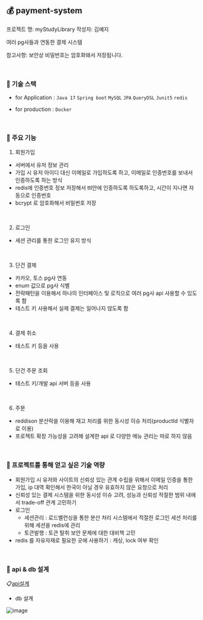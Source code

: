 ## 💰 payment-system
프로젝트 명: myStudyLibrary
작성자: 김예지

여러 pg사들과 연동한 결제 시스템

참고사항: 보안상 비밀번호는 암호화돼서 저장됩니다.

<br>

### 📌 기술 스택
* for Application : `Java 17` `Spring boot` `MySQL` `JPA` `QueryDSL` `Junit5` `redis`

* for production : `Docker`


<br>

### 📌 주요 기능

1) 회원가입
  - 서버에서 유저 정보 관리
  - 가입 시 유저 아이디 대신 이메일로 가입하도록 하고, 이메일로 인증번호를 보내서 인증하도록 하는 방식
  - redis에 인증번호 정보 저장해서 ttl안에 인증하도록 하도록하고, 시간이 지나면 자동으로 인증번호
  - bcrypt 로 암호화해서 비밀번호 저장
  
  <br>
  
  
2) 로그인
  - 세션 관리를 통한 로그인 유지 방식
  
  <br>
  
3) 단건 결제
- 카카오, 토스 pg사 연동
- enum 값으로 pg사 식별
- 전략패턴을 이용해서 하나의 인터페이스 및 로직으로 여러 pg사 api 사용할 수 있도록 함 
- 테스트 키 사용해서 실제 결제는 일어나지 않도록 함

<br>

4) 결제 취소 
- 테스트 키 등을 사용

<br>

5) 단건 주문 조회
- 테스트 키/개발 api 서버 등을 사용

<br>

6) 주문
- reddison 분산락을 이용해 재고 처리를 위한 동시성 이슈 처리(productId 식별자로 이용)
- 프로젝트 확장 가능성을 고려해 설계한 api 로 다양한 메뉴 관리는 따로 하지 않음

<br>


### 📌 프로젝트를 통해 얻고 싶은 기술 역량

- 회원가입 시 유저와 사이트의 신뢰성 있는 관계 수립을 위해서 이메일 인증을 통한 가입, ip 대역 확인해서 한국이 아닐 경우 유효하지 않은 요청으로 처리
- 신뢰성 있는 결제 시스템을 위한 동시성 이슈 고려, 성능과 신뢰성 적절한 범위 내에서 trade-off 관계 고민하기
- 로그인
  - 세션관리 : 로드밸런싱을 통한 분산 처리 시스템에서 적절한 로그인 세션 처리를 위해 세션을 redis에 관리
  - 토큰발행 : 토큰 탈취 보안 문제에 대한 대비책 고민 
- redis 를 자유자재로 필요한 곳에 사용하기 : 캐싱, lock 여부 확인

<br>

### 📌 api & db 설계

:clipboard:[api설계](https://closed-glade-095.notion.site/flab-d83ee2e4bd5d4f0cb3645f597ec53f2f)

- db 설계

![image](https://github.com/f-lab-edu/payment-system/assets/98700133/1e42a1be-ac3d-4e32-a860-247f457b30fc)
